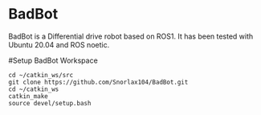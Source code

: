 # BadBot
BadBot is a Differential drive robot based on ROS1. It has been tested with Ubuntu 20.04 and ROS noetic.

#Setup BadBot Workspace

```
cd ~/catkin_ws/src
git clone https://github.com/Snorlax104/BadBot.git
cd ~/catkin_ws
catkin_make
source devel/setup.bash

```
